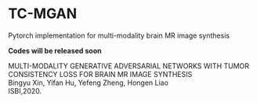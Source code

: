 # TC-MGAN
Pytorch implementation for multi-modality brain MR image synthesis

**Codes will be released soon**

MULTI-MODALITY GENERATIVE ADVERSARIAL NETWORKS WITH TUMOR CONSISTENCY LOSS FOR BRAIN MR IMAGE SYNTHESIS  
Bingyu Xin, Yifan Hu, Yefeng Zheng, Hongen Liao  
ISBI,2020.
